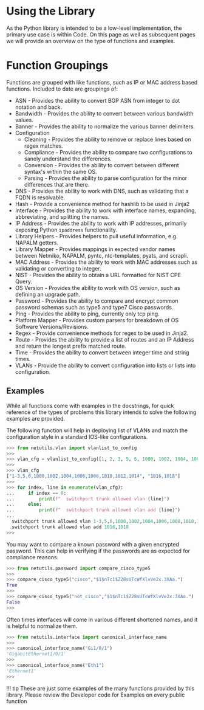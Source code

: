 # Using the Library

As the Python library is intended to be a low-level implementation, the primary use case is within Code. On this page as well as subsequent pages we will provide an overview on the type of functions and examples.

# Function Groupings

Functions are grouped with like functions, such as IP or MAC address based functions. Included to date are groupings of:

- ASN - Provides the ability to convert BGP ASN from integer to dot notation and back.
- Bandwidth - Provides the ability to convert between various bandwidth values.
- Banner - Provides the ability to normalize the various banner delimiters.
- Configuration
    - Cleaning - Provides the ability to remove or replace lines based on regex matches.
    - Compliance - Provides the ability to compare two configurations to sanely understand the differences.
    - Conversion - Provides the ability to convert between different syntax's within the same OS.
    - Parsing - Provides the ability to parse configuration for the minor differences that are there.
- DNS - Provides the ability to work with DNS, such as validating that a FQDN is resolvable.
- Hash - Provide a convenience method for hashlib to be used in Jinja2
- Interface - Provides the ability to work with interface names, expanding, abbreviating, and splitting the names.
- IP Address - Provides the ability to work with IP addresses, primarily exposing Python `ipaddress` functionality.
- Library Helpers - Provides helpers to pull useful information, e.g. NAPALM getters.
- Library Mapper - Provides mappings in expected vendor names between Netmiko, NAPALM, pyntc, ntc-templates, pyats, and scrapli.
- MAC Address - Provides the ability to work with MAC addresses such as validating or converting to integer.
- NIST - Provides the ability to obtain a URL formatted for NIST CPE Query.
- OS Version - Provides the ability to work with OS version, such as defining an upgrade path.
- Password - Provides the ability to compare and encrypt common password schemas such as type5 and type7 Cisco passwords.
- Ping - Provides the ability to ping, currently only tcp ping.
- Platform Mapper - Provides custom parsers for breakdown of OS Software Versions/Revisions.
- Regex - Provide convenience methods for regex to be used in Jinja2.
- Route - Provides the ability to provide a list of routes and an IP Address and return the longest prefix matched route.
- Time - Provides the ability to convert between integer time and string times.
- VLANs - Provide the ability to convert configuration into lists or lists into configuration.

## Examples

While all functions come with examples in the docstrings, for quick reference of the types of problems this library intends to solve the following examples are provided.

The following function will help in deploying list of VLANs and match the configuration style in a standard IOS-like configurations.

```python
>>> from netutils.vlan import vlanlist_to_config
>>>
>>> vlan_cfg = vlanlist_to_config([1, 2, 3, 5, 6, 1000, 1002, 1004, 1006, 1008, 1010, 1012, 1014, 1016, 1018])
>>>
>>> vlan_cfg
["1-3,5,6,1000,1002,1004,1006,1008,1010,1012,1014", "1016,1018"]
>>>
>>> for index, line in enumerate(vlan_cfg):
...     if index == 0:
...         print(f"  switchport trunk allowed vlan {line}")
...     else:
...         print(f"  switchport trunk allowed vlan add {line}")
...
  switchport trunk allowed vlan 1-3,5,6,1000,1002,1004,1006,1008,1010,1012,1014
  switchport trunk allowed vlan add 1016,1018
>>>
```

You may want to compare a known password with a given encrypted password. This can help in verifying if the passwords are as expected for compliance reasons.

```python
>>> from netutils.password import compare_cisco_type5
>>>
>>> compare_cisco_type5("cisco","$1$nTc1$Z28sUTcWfXlvVe2x.3XAa.")
True
>>>
>>> compare_cisco_type5("not_cisco","$1$nTc1$Z28sUTcWfXlvVe2x.3XAa.")
False
>>>
```

Often times interfaces will come in various different shortened names, and it is helpful to normalize them.

```python
>>> from netutils.interface import canonical_interface_name
>>>
>>> canonical_interface_name("Gi1/0/1")
'GigabitEthernet1/0/1'
>>>
>>> canonical_interface_name("Eth1")
'Ethernet1'
>>>
```

!!! tip
    These are just some examples of the many functions provided by this library. Please review the Developer code for Examples on every public function
